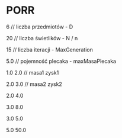 # PORR

6         // liczba przedmiotów - D

20        // liczba świetlików - N / n

15        // liczba iteracji - MaxGeneration

5.0       // pojemność plecaka - maxMasaPlecaka

1.0 2.0   // masa1 zysk1

2.0 3.0   // masa2 zysk2

2.0 4.0

3.0 8.0

3.0 5.0

5.0 50.0
